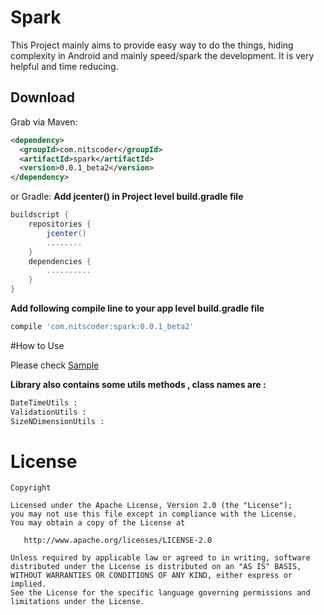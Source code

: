 # Spark
This Project mainly aims to provide easy way to do the things, hiding complexity in Android and mainly speed/spark the development. It is very helpful and time reducing.



Download
--------

Grab via Maven:
```xml
<dependency>
  <groupId>com.nitscoder</groupId>
  <artifactId>spark</artifactId>
  <version>0.0.1_beta2</version>
</dependency>
```
or Gradle:
<b>Add jcenter() in Project level build.gradle file </b>
```groovy
buildscript {
    repositories {
        jcenter()
        ........
    }
    dependencies {
        ..........
    }
}
```
<b>Add following compile line to your app level build.gradle file </b>
```groovy
compile 'com.nitscoder:spark:0.0.1_beta2'
```
#How to Use

Please check [Sample][1]

<b>Library also contains some utils methods , class names are :</b>
```xml
DateTimeUtils : 
ValidationUtils : 
SizeNDimensionUtils : 
```


License
=======

    Copyright 

    Licensed under the Apache License, Version 2.0 (the "License");
    you may not use this file except in compliance with the License.
    You may obtain a copy of the License at

       http://www.apache.org/licenses/LICENSE-2.0

    Unless required by applicable law or agreed to in writing, software
    distributed under the License is distributed on an "AS IS" BASIS,
    WITHOUT WARRANTIES OR CONDITIONS OF ANY KIND, either express or implied.
    See the License for the specific language governing permissions and
    limitations under the License.
[1]: https://github.com/nitscoder/Spark/tree/master/SparkSample

